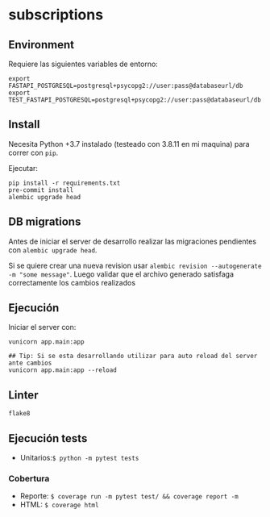 # subscriptions

## Environment
Requiere las siguientes variables de entorno: 
```shell
export FASTAPI_POSTGRESQL=postgresql+psycopg2://user:pass@databaseurl/db
export TEST_FASTAPI_POSTGRESQL=postgresql+psycopg2://user:pass@databaseurl/db
```

## Install
Necesita Python +3.7 instalado (testeado con 3.8.11 en mi maquina) para correr con `pip`. 

Ejecutar:
```shell
pip install -r requirements.txt
pre-commit install
alembic upgrade head
```

## DB migrations
Antes de iniciar el server de desarrollo realizar las migraciones pendientes con `alembic upgrade head`.

Si se quiere crear una nueva revision usar `alembic revision --autogenerate -m "some message"`. Luego validar que el 
archivo generado satisfaga correctamente los cambios realizados

## Ejecución
Iniciar el server con:
```shell
vunicorn app.main:app

## Tip: Si se esta desarrollando utilizar para auto reload del server ante cambios
vunicorn app.main:app --reload
```

## Linter

```shell
flake8
```
## Ejecución tests

- Unitarios:`$ python -m pytest tests`

### Cobertura 

- Reporte: `$ coverage run -m pytest test/ && coverage report -m`
- HTML: `$ coverage html`
